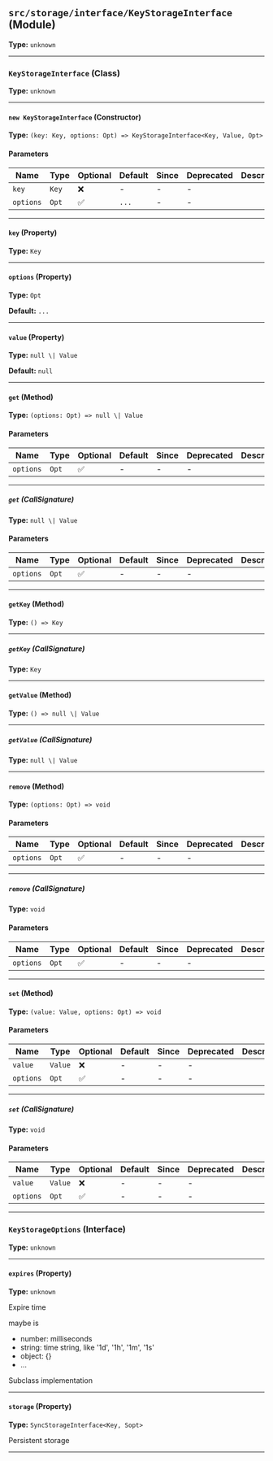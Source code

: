 ## `src/storage/interface/KeyStorageInterface` (Module)

**Type:** `unknown`

---

### `KeyStorageInterface` (Class)

**Type:** `unknown`

---

#### `new KeyStorageInterface` (Constructor)

**Type:** `(key: Key, options: Opt) => KeyStorageInterface<Key, Value, Opt>`

#### Parameters

| Name      | Type  | Optional | Default | Since | Deprecated | Description |
| --------- | ----- | -------- | ------- | ----- | ---------- | ----------- |
| `key`     | `Key` | ❌       | -       | -     | -          |             |
| `options` | `Opt` | ✅       | `...`   | -     | -          |             |

---

#### `key` (Property)

**Type:** `Key`

---

#### `options` (Property)

**Type:** `Opt`

**Default:** `...`

---

#### `value` (Property)

**Type:** `null \| Value`

**Default:** `null`

---

#### `get` (Method)

**Type:** `(options: Opt) => null \| Value`

#### Parameters

| Name      | Type  | Optional | Default | Since | Deprecated | Description |
| --------- | ----- | -------- | ------- | ----- | ---------- | ----------- |
| `options` | `Opt` | ✅       | -       | -     | -          |             |

---

##### `get` (CallSignature)

**Type:** `null \| Value`

#### Parameters

| Name      | Type  | Optional | Default | Since | Deprecated | Description |
| --------- | ----- | -------- | ------- | ----- | ---------- | ----------- |
| `options` | `Opt` | ✅       | -       | -     | -          |             |

---

#### `getKey` (Method)

**Type:** `() => Key`

---

##### `getKey` (CallSignature)

**Type:** `Key`

---

#### `getValue` (Method)

**Type:** `() => null \| Value`

---

##### `getValue` (CallSignature)

**Type:** `null \| Value`

---

#### `remove` (Method)

**Type:** `(options: Opt) => void`

#### Parameters

| Name      | Type  | Optional | Default | Since | Deprecated | Description |
| --------- | ----- | -------- | ------- | ----- | ---------- | ----------- |
| `options` | `Opt` | ✅       | -       | -     | -          |             |

---

##### `remove` (CallSignature)

**Type:** `void`

#### Parameters

| Name      | Type  | Optional | Default | Since | Deprecated | Description |
| --------- | ----- | -------- | ------- | ----- | ---------- | ----------- |
| `options` | `Opt` | ✅       | -       | -     | -          |             |

---

#### `set` (Method)

**Type:** `(value: Value, options: Opt) => void`

#### Parameters

| Name      | Type    | Optional | Default | Since | Deprecated | Description |
| --------- | ------- | -------- | ------- | ----- | ---------- | ----------- |
| `value`   | `Value` | ❌       | -       | -     | -          |             |
| `options` | `Opt`   | ✅       | -       | -     | -          |             |

---

##### `set` (CallSignature)

**Type:** `void`

#### Parameters

| Name      | Type    | Optional | Default | Since | Deprecated | Description |
| --------- | ------- | -------- | ------- | ----- | ---------- | ----------- |
| `value`   | `Value` | ❌       | -       | -     | -          |             |
| `options` | `Opt`   | ✅       | -       | -     | -          |             |

---

### `KeyStorageOptions` (Interface)

**Type:** `unknown`

---

#### `expires` (Property)

**Type:** `unknown`

Expire time

maybe is

- number: milliseconds
- string: time string, like '1d', '1h', '1m', '1s'
- object: {}
- ...

Subclass implementation

---

#### `storage` (Property)

**Type:** `SyncStorageInterface<Key, Sopt>`

Persistent storage

---

